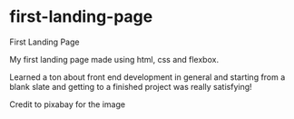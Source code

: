 # first-landing-page
First Landing Page

My first landing page made using html, css and flexbox.

Learned a ton about front end development in general and starting from a blank slate and getting to a finished project was really satisfying!

Credit to pixabay for the image